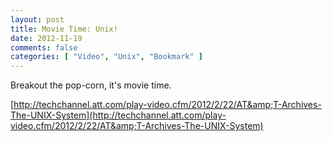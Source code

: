 ```yaml
---
layout: post
title: Movie Time: Unix!
date: 2012-11-19
comments: false
categories: [ "Video", "Unix", "Bookmark" ]
---
```


Breakout the pop-corn, it's movie time.

[http://techchannel.att.com/play-video.cfm/2012/2/22/AT&amp;T-Archives-The-UNIX-System](http://techchannel.att.com/play-video.cfm/2012/2/22/AT&amp;T-Archives-The-UNIX-System)